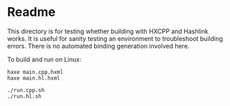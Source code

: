 Readme
======

This directory is for testing whether building with HXCPP and Hashlink works. It is useful for sanity testing an environment to troubleshoot building errors. There is no automated binding generation involved here.

To build and run on Linux:

    haxe main.cpp.hxml
    haxe main.hl.hxml

    ./run.cpp.sh
    ./run.hl.sh
